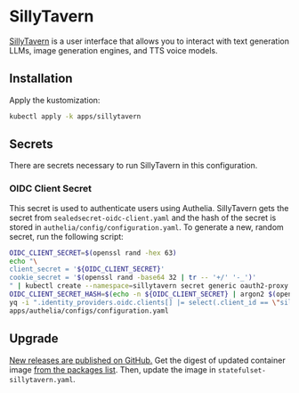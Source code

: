 # SillyTavern

[SillyTavern](https://docs.sillytavern.app) is a user interface that allows you to interact with text generation LLMs, image generation engines, and TTS voice models.

## Installation

Apply the kustomization:

```sh
kubectl apply -k apps/sillytavern
```

## Secrets

There are secrets necessary to run SillyTavern in this configuration.

### OIDC Client Secret

This secret is used to authenticate users using Authelia.
SillyTavern gets the secret from `sealedsecret-oidc-client.yaml` and the hash of the secret is stored in `authelia/config/configuration.yaml`.
To generate a new, random secret, run the following script:

```sh
OIDC_CLIENT_SECRET=$(openssl rand -hex 63)
echo "\
client_secret = '${OIDC_CLIENT_SECRET}'
cookie_secret = '$(openssl rand -base64 32 | tr -- '+/' '-_')'
" | kubectl create --namespace=sillytavern secret generic oauth2-proxy --dry-run=client --output=json --from-file=oauth2-proxy.conf=/dev/stdin | kubeseal --format yaml > ./apps/sillytavern/sealedsecret-oauth2-proxy.yaml
OIDC_CLIENT_SECRET_HASH=$(echo -n ${OIDC_CLIENT_SECRET} | argon2 $(openssl rand -hex 16) -id -e -m 16 -t 2 -p 1 )
yq -i ".identity_providers.oidc.clients[] |= select(.client_id == \"sillytavern\").client_secret = \"${OIDC_CLIENT_SECRET_HASH}\"" \
apps/authelia/configs/configuration.yaml
```

## Upgrade

[New releases are published on GitHub.](https://github.com/SillyTavern/SillyTavern/releases)
Get the digest of updated container image [from the packages list](https://github.com/SillyTavern/SillyTavern/pkgs/container/sillytavern).
Then, update the image in `statefulset-sillytavern.yaml`.
